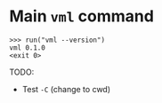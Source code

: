 # Main `vml` command

    >>> run("vml --version")
    vml 0.1.0
    <exit 0>

TODO:

- Test `-C` (change to cwd)

